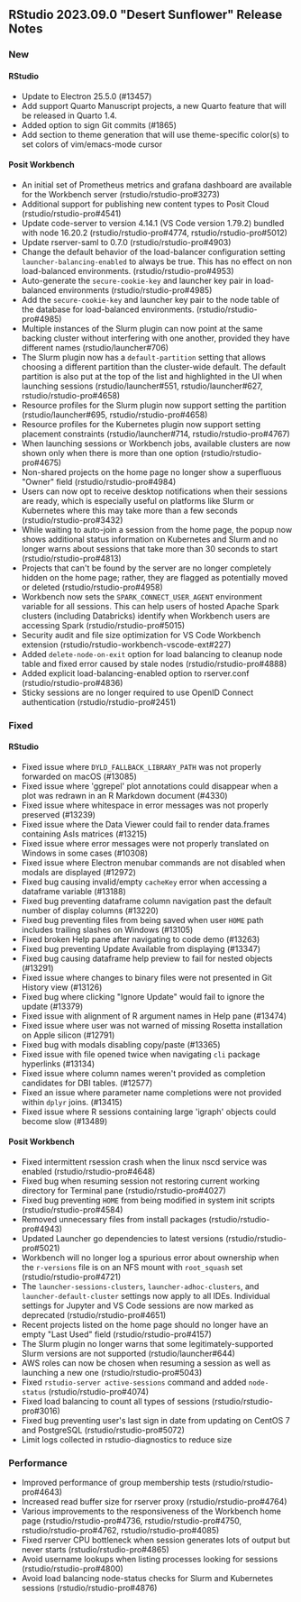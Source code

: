 ## RStudio 2023.09.0 "Desert Sunflower" Release Notes

### New
#### RStudio
- Update to Electron 25.5.0 (#13457)
- Add support Quarto Manuscript projects, a new Quarto feature that will be released in Quarto 1.4.
- Added option to sign Git commits (#1865)
- Add section to theme generation that will use theme-specific color(s) to set colors of vim/emacs-mode cursor

#### Posit Workbench
- An initial set of Prometheus metrics and grafana dashboard are available for the Workbench server (rstudio/rstudio-pro#3273)
- Additional support for publishing new content types to Posit Cloud (rstudio/rstudio-pro#4541)
- Update code-server to version 4.14.1 (VS Code version 1.79.2) bundled with node 16.20.2 (rstudio/rstudio-pro#4774, rstudio/rstudio-pro#5012)
- Update rserver-saml to 0.7.0 (rstudio/rstudio-pro#4903)
- Change the default behavior of the load-balancer configuration setting `launcher-balancing-enabled` to always be true. This has no effect on non load-balanced environments. (rstudio/rstudio-pro#4953)
- Auto-generate the `secure-cookie-key` and launcher key pair in load-balanced environments (rstudio/rstudio-pro#4985)
- Add the `secure-cookie-key` and launcher key pair to the node table of the database for load-balanced environments. (rstudio/rstudio-pro#4985)
- Multiple instances of the Slurm plugin can now point at the same backing cluster without interfering with one another, provided they have different names (rstudio/launcher#706)
- The Slurm plugin now has a `default-partition` setting that allows choosing a different partition than the cluster-wide default. The default partition is also put at the top of the list and highlighted in the UI when launching sessions (rstudio/launcher#551, rstudio/launcher#627, rstudio/rstudio-pro#4658)
- Resource profiles for the Slurm plugin now support setting the partition (rstudio/launcher#695, rstudio/rstudio-pro#4658)
- Resource profiles for the Kubernetes plugin now support setting placement constraints (rstudio/launcher#714, rstudio/rstudio-pro#4767)
- When launching sessions or Workbench jobs, available clusters are now shown only when there is more than one option (rstudio/rstudio-pro#4675)
- Non-shared projects on the home page no longer show a superfluous "Owner" field (rstudio/rstudio-pro#4984)
- Users can now opt to receive desktop notifications when their sessions are ready, which is especially useful on platforms like Slurm or Kubernetes where this may take more than a few seconds (rstudio/rstudio-pro#3432)
- While waiting to auto-join a session from the home page, the popup now shows additional status information on Kubernetes and Slurm and no longer warns about sessions that take more than 30 seconds to start (rstudio/rstudio-pro#4813)
- Projects that can't be found by the server are no longer completely hidden on the home page; rather, they are flagged as potentially moved or deleted (rstudio/rstudio-pro#4958)
- Workbench now sets the `SPARK_CONNECT_USER_AGENT` environment variable for all sessions. This can help users of hosted Apache Spark clusters (including Databricks) identify when Workbench users are accessing Spark (rstudio/rstudio-pro#5015)
- Security audit and file size optimization for VS Code Workbench extension (rstudio/rstudio-workbench-vscode-ext#227)
- Added `delete-node-on-exit` option for load balancing to cleanup node table and fixed error caused by stale nodes (rstudio/rstudio-pro#4888)
- Added explicit load-balancing-enabled option to rserver.conf (rstudio/rstudio-pro#4836)
- Sticky sessions are no longer required to use OpenID Connect authentication (rstudio/rstudio-pro#2451)

### Fixed
#### RStudio
- Fixed issue where `DYLD_FALLBACK_LIBRARY_PATH` was not properly forwarded on macOS (#13085)
- Fixed issue where 'ggrepel' plot annotations could disappear when a plot was redrawn in an R Markdown document (#4330)
- Fixed issue where whitespace in error messages was not properly preserved (#13239)
- Fixed issue where the Data Viewer could fail to render data.frames containing AsIs matrices (#13215)
- Fixed issue where error messages were not properly translated on Windows in some cases (#10308)
- Fixed issue where Electron menubar commands are not disabled when modals are displayed (#12972)
- Fixed bug causing invalid/empty `cacheKey` error when accessing a dataframe variable (#13188)
- Fixed bug preventing dataframe column navigation past the default number of display columns (#13220)
- Fixed bug preventing files from being saved when user `HOME` path includes trailing slashes on Windows (#13105)
- Fixed broken Help pane after navigating to code demo (#13263)
- Fixed bug preventing Update Available from displaying (#13347)
- Fixed bug causing dataframe help preview to fail for nested objects (#13291)
- Fixed issue where changes to binary files were not presented in Git History view (#13126)
- Fixed bug where clicking "Ignore Update" would fail to ignore the update (#13379)
- Fixed issue with alignment of R argument names in Help pane (#13474)
- Fixed issue where user was not warned of missing Rosetta installation on Apple silicon (#12791)
- Fixed bug with modals disabling copy/paste (#13365)
- Fixed issue with file opened twice when navigating `cli` package hyperlinks (#13134)
- Fixed issue where column names weren't provided as completion candidates for DBI tables. (#12577)
- Fixed an issue where parameter name completions were not provided within `dplyr` joins. (#13415)
- Fixed issue where R sessions containing large 'igraph' objects could become slow (#13489)

#### Posit Workbench 
- Fixed intermittent rsession crash when the linux nscd service was enabled (rstudio/rstudio-pro#4648)
- Fixed bug when resuming session not restoring current working directory for Terminal pane (rstudio/rstudio-pro#4027)
- Fixed bug preventing `HOME` from being modified in system init scripts (rstudio/rstudio-pro#4584)
- Removed unnecessary files from install packages (rstudio/rstudio-pro#4943)
- Updated Launcher go dependencies to latest versions (rstudio/rstudio-pro#5021)
- Workbench will no longer log a spurious error about ownership when the `r-versions` file is on an NFS mount with `root_squash` set (rstudio/rstudio-pro#4721)
- The `launcher-sessions-clusters`, `launcher-adhoc-clusters`, and `launcher-default-cluster` settings now apply to all IDEs. Individual settings for Jupyter and VS Code sessions are now marked as deprecated (rstudio/rstudio-pro#4651)
- Recent projects listed on the home page should no longer have an empty "Last Used" field (rstudio/rstudio-pro#4157)
- The Slurm plugin no longer warns that some legitimately-supported Slurm versions are not supported (rstudio/launcher#644)
- AWS roles can now be chosen when resuming a session as well as launching a new one (rstudio/rstudio-pro#5043)
- Fixed `rstudio-server active-sessions` command and added `node-status` (rstudio/rstudio-pro#4074)
- Fixed load balancing to count all types of sessions (rstudio/rstudio-pro#3016)
- Fixed bug preventing user's last sign in date from updating on CentOS 7 and PostgreSQL (rstudio/rstudio-pro#5072)
- Limit logs collected in rstudio-diagnostics to reduce size

### Performance
- Improved performance of group membership tests (rstudio/rstudio-pro#4643)
- Increased read buffer size for rserver proxy (rstudio/rstudio-pro#4764)
- Various improvements to the responsiveness of the Workbench home page (rstudio/rstudio-pro#4736, rstudio/rstudio-pro#4750, rstudio/rstudio-pro#4762, rstudio/rstudio-pro#4085)
- Fixed rserver CPU bottleneck when session generates lots of output but never starts (rstudio/rstudio-pro#4865)
- Avoid username lookups when listing processes looking for sessions (rstudio/rstudio-pro#4800)
- Avoid load balancing node-status checks for Slurm and Kubernetes sessions (rstudio/rstudio-pro#4876)
